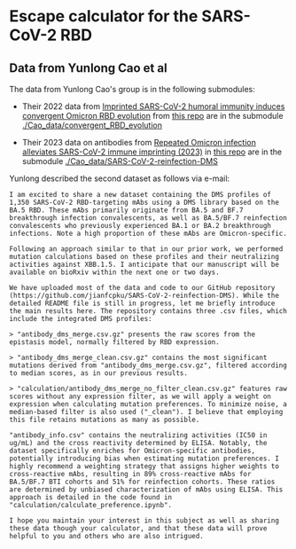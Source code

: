 # Escape calculator for the SARS-CoV-2 RBD

## Data from Yunlong Cao et al
The data from Yunlong Cao's group is in the following submodules:

  - Their 2022 data from [Imprinted SARS-CoV-2 humoral immunity induces convergent Omicron RBD evolution](https://www.nature.com/articles/s41586-022-05644-7) from [this repo](https://github.com/jianfcpku/convergent_RBD_evolution) are in the submodule [./Cao_data/convergent_RBD_evolution](Cao_data/convergent_RBD_evolution)

  - Their 2023 data on antibodies from [Repeated Omicron infection alleviates SARS-CoV-2 immune imprinting (2023)](https://www.biorxiv.org/content/10.1101/2023.05.01.538516v2) in [this repo](https://github.com/jianfcpku/SARS-CoV-2-reinfection-DMS) are in the submodule [./Cao_data/SARS-CoV-2-reinfection-DMS](Cao_data/SARS-CoV-2-reinfection-DMS)


Yunlong described the second dataset as follows via e-mail:

    I am excited to share a new dataset containing the DMS profiles of 1,350 SARS-CoV-2 RBD-targeting mAbs using a DMS library based on the BA.5 RBD. These mAbs primarily originate from BA.5 and BF.7 breakthrough infection convalescents, as well as BA.5/BF.7 reinfection convalescents who previously experienced BA.1 or BA.2 breakthrough infections. Note a high proportion of these mAbs are Omicron-specific.

    Following an approach similar to that in our prior work, we performed mutation calculations based on these profiles and their neutralizing activities against XBB.1.5. I anticipate that our manuscript will be available on bioRxiv within the next one or two days.

    We have uploaded most of the data and code to our GitHub repository (https://github.com/jianfcpku/SARS-CoV-2-reinfection-DMS). While the detailed README file is still in progress, let me briefly introduce the main results here. The repository contains three .csv files, which include the integrated DMS profiles:

    > "antibody_dms_merge.csv.gz" presents the raw scores from the epistasis model, normally filtered by RBD expression.

    > "antibody_dms_merge_clean.csv.gz" contains the most significant mutations derived from "antibody_dms_merge.csv.gz", filtered according to median scores, as in our previous results.

    > "calculation/antibody_dms_merge_no_filter_clean.csv.gz" features raw scores without any expression filter, as we will apply a weight on expression when calculating mutation preferences. To minimize noise, a median-based filter is also used ("_clean"). I believe that employing this file retains mutations as many as possible.

    "antibody_info.csv" contains the neutralizing activities (IC50 in ug/mL) and the cross reactivity determined by ELISA. Notably, the dataset specifically enriches for Omicron-specific antibodies, potentially introducing bias when estimating mutation preferences. I highly recommend a weighting strategy that assigns higher weights to cross-reactive mAbs, resulting in 89% cross-reactive mAbs for BA.5/BF.7 BTI cohorts and 51% for reinfection cohorts. These ratios are determined by unbiased characterization of mAbs using ELISA. This approach is detailed in the code found in "calculation/calculate_preference.ipynb".

    I hope you maintain your interest in this subject as well as sharing these data though your calculator, and that these data will prove helpful to you and others who are also intrigued.
